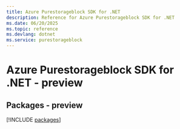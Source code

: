 ```yaml
---
title: Azure Purestorageblock SDK for .NET
description: Reference for Azure Purestorageblock SDK for .NET
ms.date: 06/20/2025
ms.topic: reference
ms.devlang: dotnet
ms.service: purestorageblock
---
```

# Azure Purestorageblock SDK for .NET - preview
## Packages - preview
[!INCLUDE [packages](purestorageblock-index.md)]